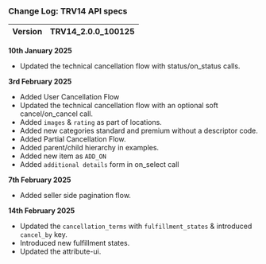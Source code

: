 ### Change Log:  TRV14 API specs

| Version                         | TRV14_2.0.0_100125 |
| :------------------------------ | :----------------- |

****10th January 2025****
  - Updated the technical cancellation flow with status/on_status calls.

****3rd February 2025****
  - Added User Cancellation Flow
  - Updated the technical cancellation flow with an optional soft cancel/on_cancel call.
  - Added `images` & `rating` as part of locations.
  - Added new categories standard and premium without a descriptor code.
  - Added Partial Cancellation Flow.
  - Added parent/child hierarchy in examples.
  - Added new item as `ADD_ON`
  - Added `additional details` form in on_select call

****7th February 2025**** 
- Added seller side pagination flow.

****14th February 2025**** 
- Updated the `cancellation_terms` with `fulfillment_states` & introduced `cancel_by` key.
- Introduced new fulfillment states.
- Updated the attribute-ui.

  